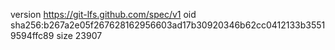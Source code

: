 version https://git-lfs.github.com/spec/v1
oid sha256:b267a2e05f267628162956603ad17b30920346b62cc0412133b35519594ffc89
size 23907
